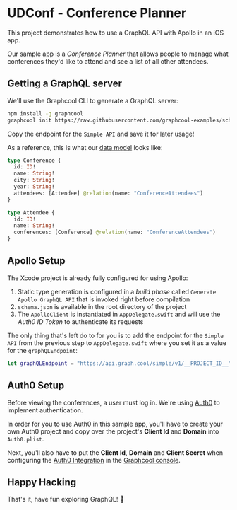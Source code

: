 # UDConf - Conference Planner

This project demonstrates how to use a GraphQL API with Apollo in an iOS app. 

Our sample app is a _Conference Planner_ that allows people to manage what conferences they'd like to attend and see a list of all other attendees.

## Getting a GraphQL server

We'll use the Graphcool CLI to generate a GraphQL server:

```bash
npm install -g graphcool
graphcool init https://raw.githubusercontent.com/graphcool-examples/schemas/master/udconf.schema -n "ConferencePlanner"
```

Copy the endpoint for the `Simple API` and save it for later usage!

As a reference, this is what our [data model](https://raw.githubusercontent.com/graphcool-examples/schemas/master/udconf.schema) looks like:

```graphql
type Conference {
  id: ID!
  name: String!
  city: String!
  year: String!
  attendees: [Attendee] @relation(name: "ConferenceAttendees")
}

type Attendee {
  id: ID!
  name: String!
  conferences: [Conference] @relation(name: "ConferenceAttendees")
}
```

## Apollo Setup

The Xcode project is already fully configured for using Apollo:

1. Static type generation is configured in a _build phase_ called `Generate Apollo GraphQL API` that is invoked right before compilation
2. `schema.json` is available in the root directory of the project
3. The `ApolloClient` is instantiated in `AppDelegate.swift` and will use the _Auth0 ID Token_ to authenticate its requests

The only thing that's left do to for you is to add the endpoint for the `Simple API` from the previous step to `AppDelegate.swift` where you set it as a value for the `graphQLEndpoint`:

```swift
let graphQLEndpoint = "https://api.graph.cool/simple/v1/__PROJECT_ID__"
```

## Auth0 Setup

Before viewing the conferences, a user must log in. We're using [Auth0](https://auth0.com/) to implement authentication. 

In order for you to use Auth0 in this sample app, you'll have to create your own Auth0 project and copy over the project's **Client Id** and **Domain** into `Auth0.plist`.

Next, you'll also have to put the **Client Id**, **Domain** and **Client Secret** when configuring the [Auth0 Integration](https://www.graph.cool/docs/reference/platform/integrations/auth0-naed3eecie/) in the [Graphcool console](https://console.graph.cool). 

## Happy Hacking 

That's it, have fun exploring GraphQL! 🚀
